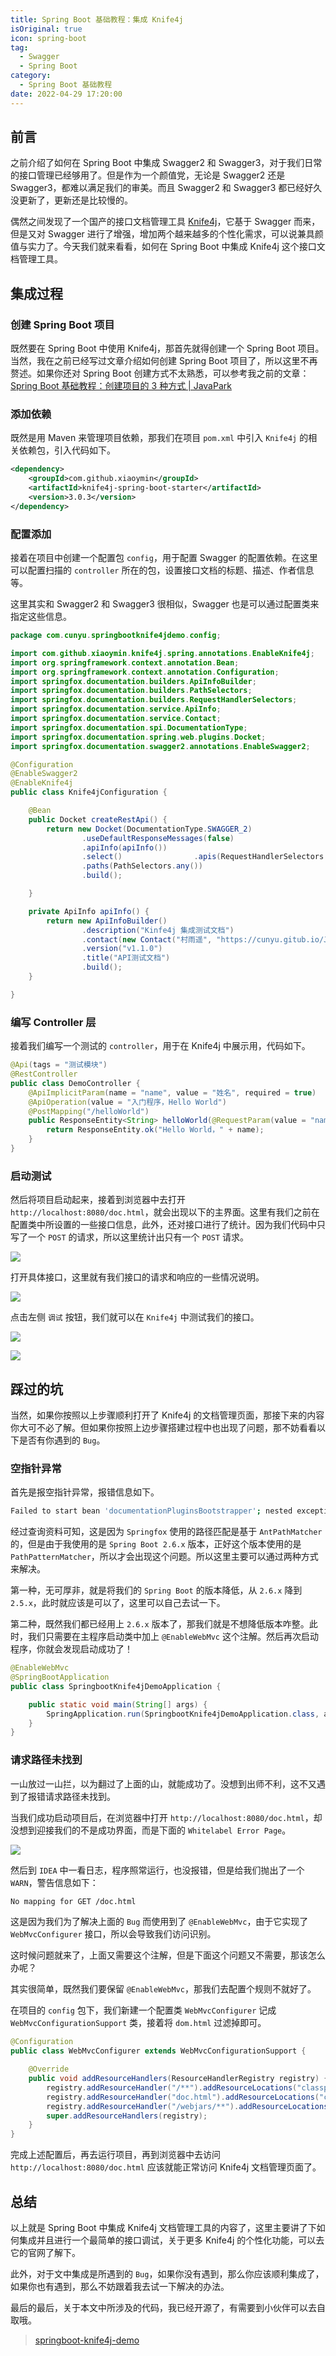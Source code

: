 ```yaml
---
title: Spring Boot 基础教程：集成 Knife4j
isOriginal: true
icon: spring-boot
tag:
  - Swagger
  - Spring Boot
category:
  - Spring Boot 基础教程
date: 2022-04-29 17:20:00
---
```




## 前言

之前介绍了如何在 Spring Boot 中集成 Swagger2 和 Swagger3，对于我们日常的接口管理已经够用了。但是作为一个颜值党，无论是 Swagger2 还是 Swagger3，都难以满足我们的审美。而且 Swagger2 和 Swagger3 都已经好久没更新了，更新还是比较慢的。

偶然之间发现了一个国产的接口文档管理工具 [Knife4j](https://doc.xiaominfo.com/knife4j/)，它基于 Swagger 而来，但是又对 Swagger 进行了增强，增加两个越来越多的个性化需求，可以说兼具颜值与实力了。今天我们就来看看，如何在 Spring Boot 中集成 Knife4j 这个接口文档管理工具。

## 集成过程

### 创建 Spring Boot 项目

既然要在 Spring Boot 中使用 Knife4j，那首先就得创建一个 Spring Boot 项目。当然，我在之前已经写过文章介绍如何创建 Spring Boot 项目了，所以这里不再赘述。如果你还对 Spring Boot 创建方式不太熟悉，可以参考我之前的文章：[Spring Boot 基础教程：创建项目的 3 种方式 | JavaPark](https://cunyu1943.github.io/JavaPark/java/spring-boot/the-methods-to-create-springboot-project.html)

### 添加依赖

既然是用 Maven 来管理项目依赖，那我们在项目 `pom.xml` 中引入 `Knife4j` 的相关依赖包，引入代码如下。

```xml
<dependency>
    <groupId>com.github.xiaoymin</groupId>
    <artifactId>knife4j-spring-boot-starter</artifactId>
    <version>3.0.3</version>
</dependency>
```

### 配置添加

接着在项目中创建一个配置包 `config`，用于配置 Swagger 的配置依赖。在这里可以配置扫描的 `controller` 所在的包，设置接口文档的标题、描述、作者信息等。

这里其实和 Swagger2 和 Swagger3 很相似，Swagger 也是可以通过配置类来指定这些信息。

```java
package com.cunyu.springbootknife4jdemo.config;

import com.github.xiaoymin.knife4j.spring.annotations.EnableKnife4j;
import org.springframework.context.annotation.Bean;
import org.springframework.context.annotation.Configuration;
import springfox.documentation.builders.ApiInfoBuilder;
import springfox.documentation.builders.PathSelectors;
import springfox.documentation.builders.RequestHandlerSelectors;
import springfox.documentation.service.ApiInfo;
import springfox.documentation.service.Contact;
import springfox.documentation.spi.DocumentationType;
import springfox.documentation.spring.web.plugins.Docket;
import springfox.documentation.swagger2.annotations.EnableSwagger2;

@Configuration
@EnableSwagger2
@EnableKnife4j
public class Knife4jConfiguration {

    @Bean
    public Docket createRestApi() {
        return new Docket(DocumentationType.SWAGGER_2)
                .useDefaultResponseMessages(false)
                .apiInfo(apiInfo())
                .select()                .apis(RequestHandlerSelectors.basePackage("com.cunyu.springbootknife4jdemo.controller"))
                .paths(PathSelectors.any())
                .build();

    }

    private ApiInfo apiInfo() {
        return new ApiInfoBuilder()
                .description("Kinfe4j 集成测试文档")
                .contact(new Contact("村雨遥", "https://cunyu.gitub.io/JavaPark", "747731461@qq.com"))
                .version("v1.1.0")
                .title("API测试文档")
                .build();
    }

}

```

### 编写 Controller 层

接着我们编写一个测试的 `controller`，用于在 Knife4j 中展示用，代码如下。

```java
@Api(tags = "测试模块")
@RestController
public class DemoController {
    @ApiImplicitParam(name = "name", value = "姓名", required = true)
    @ApiOperation(value = "入门程序，Hello World")
    @PostMapping("/helloWorld")
    public ResponseEntity<String> helloWorld(@RequestParam(value = "name") String name) {
        return ResponseEntity.ok("Hello World，" + name);
    }
}
```

### 启动测试

然后将项目启动起来，接着到浏览器中去打开 `http://localhost:8080/doc.html`，就会出现以下的主界面。这里有我们之前在配置类中所设置的一些接口信息，此外，还对接口进行了统计。因为我们代码中只写了一个 `POST` 的请求，所以这里统计出只有一个 `POST` 请求。

![](https://cdn.jsdelivr.net/gh/cunyu1943/blog-imgs@main/2022/04/image-20220429162440628.png)

打开具体接口，这里就有我们接口的请求和响应的一些情况说明。

![](https://cdn.jsdelivr.net/gh/cunyu1943/blog-imgs@main/2022/04/image-20220429162410570.png)

点击左侧 `调试` 按钮，我们就可以在 `Knife4j` 中测试我们的接口。

![](https://cdn.jsdelivr.net/gh/cunyu1943/blog-imgs@main/2022/04/image-20220429163815352.png)

![](https://cdn.jsdelivr.net/gh/cunyu1943/blog-imgs@main/2022/04/image-20220429163835499.png)

## 踩过的坑

当然，如果你按照以上步骤顺利打开了 Knife4j 的文档管理页面，那接下来的内容你大可不必了解。但如果你按照上边步骤搭建过程中也出现了问题，那不妨看看以下是否有你遇到的 `Bug`。

### 空指针异常

首先是报空指针异常，报错信息如下。

```sh
Failed to start bean 'documentationPluginsBootstrapper'; nested exception is java.lang.NullPointerException
```

经过查询资料可知，这是因为 `Springfox` 使用的路径匹配是基于 `AntPathMatcher` 的，但是由于我使用的是 `Spring Boot 2.6.x` 版本，正好这个版本使用的是 `PathPatternMatcher`，所以才会出现这个问题。所以这里主要可以通过两种方式来解决。

第一种，无可厚非，就是将我们的 `Spring Boot` 的版本降低，从 `2.6.x` 降到 `2.5.x`，此时就应该是可以了，这里可以自己去试一下。

第二种，既然我们都已经用上 `2.6.x` 版本了，那我们就是不想降低版本咋整。此时，我们只需要在主程序启动类中加上 `@EnableWebMvc` 这个注解。然后再次启动程序，你就会发现启动成功了！

```java
@EnableWebMvc
@SpringBootApplication
public class SpringbootKnife4jDemoApplication {

    public static void main(String[] args) {
        SpringApplication.run(SpringbootKnife4jDemoApplication.class, args);
    }
}
```

### 请求路径未找到

一山放过一山拦，以为翻过了上面的山，就能成功了。没想到出师不利，这不又遇到了报错请求路径未找到。

当我们成功启动项目后，在浏览器中打开 `http://localhost:8080/doc.html`，却没想到迎接我们的不是成功界面，而是下面的 `Whitelabel Error Page`。

![](https://cdn.jsdelivr.net/gh/cunyu1943/blog-imgs@main/2022/04/image-20220429170230515.png)

然后到 `IDEA` 中一看日志，程序照常运行，也没报错，但是给我们抛出了一个 `WARN`，警告信息如下：

```sh
No mapping for GET /doc.html
```

这是因为我们为了解决上面的 `Bug` 而使用到了 `@EnableWebMvc`，由于它实现了 `WebMvcConfigurer` 接口，所以会导致我们访问识别。

这时候问题就来了，上面又需要这个注解，但是下面这个问题又不需要，那该怎么办呢？

其实很简单，既然我们要保留 `@EnableWebMvc`，那我们去配置个规则不就好了。

在项目的 `config` 包下，我们新建一个配置类 `WebMvcConfigurer` 记成 `WebMvcConfigurationSupport` 类，接着将 `dom.html` 过滤掉即可。

```java
@Configuration
public class WebMvcConfigurer extends WebMvcConfigurationSupport {

    @Override
    public void addResourceHandlers(ResourceHandlerRegistry registry) {
        registry.addResourceHandler("/**").addResourceLocations("classpath:/static/");
        registry.addResourceHandler("doc.html").addResourceLocations("classpath:/META-INF/resources/");
        registry.addResourceHandler("/webjars/**").addResourceLocations("classpath:/META-INF/resources/webjars/");
        super.addResourceHandlers(registry);
    }
}
```

完成上述配置后，再去运行项目，再到浏览器中去访问 `http://localhost:8080/doc.html` 应该就能正常访问 Knife4j 文档管理页面了。

## 总结

以上就是 Spring Boot 中集成 Knife4j 文档管理工具的内容了，这里主要讲了下如何集成并且进行一个最简单的接口调试，关于更多 Knife4j 的个性化功能，可以去它的官网了解下。

此外，对于文中集成是所遇到的 `Bug`，如果你没有遇到，那么你应该顺利集成了，如果你也有遇到，那么不妨跟着我去试一下解决的办法。

最后的最后，关于本文中所涉及的代码，我已经开源了，有需要到小伙伴可以去自取哦。

>   [springboot-knife4j-demo](https://github.com/cunyu1943/java-learning-demos/tree/main/springboot-knife4j-demo)